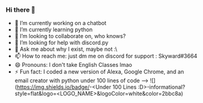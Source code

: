 ### Hi there 👋

- 🔭 I’m currently working on a chatbot
- 🌱 I’m currently learning python
- 👯 I’m looking to collaborate on, who knows?
- 🤔 I’m looking for help with discord.py
- 💬 Ask me about why I exist, maybe not :\
- 📫 How to reach me: just dm me on discord for support : Skyward#3664
- 😄 Pronouns: I don't take English Classes lmao
- ⚡ Fun fact: I coded a new version of Alexa, Google Chrome, and an email creator with python under 100 lines of code
-->
![](https://img.shields.io/badge/<Python Code>-<Under 100 Lines :D>-informational?style=flat&logo=<LOGO_NAME>&logoColor=white&color=2bbc8a)
